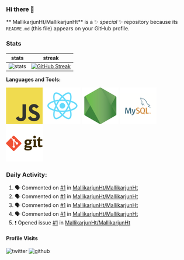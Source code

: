### Hi there 👋


** MallikarjunHt/MallikarjunHt** is a ✨ _special_ ✨ repository because its `README.md` (this file) appears on your GitHub profile.

### Stats
|stats|streak|  
|---|---|  
| ![stats](https://github-readme-stats.vercel.app/api?username=MallikarjunHt&theme=tokyonight&count_private=true&text_color=000&icon_color=000&bg_color=0,ea6161,ffc64d,fffc4d,52fa5a&theme=graywhite") | [![GitHub Streak](https://github-readme-streak-stats.herokuapp.com/?user=MallikarjunHt&theme=dark)](https://github.com/DenverCoder1/github-readme-streak-stats)|

**Languages and Tools:**  

<code><img height="100" src="https://raw.githubusercontent.com/github/explore/80688e429a7d4ef2fca1e82350fe8e3517d3494d/topics/javascript/javascript.png"></code>
<code><img height="100" src="https://raw.githubusercontent.com/github/explore/80688e429a7d4ef2fca1e82350fe8e3517d3494d/topics/react/react.png"></code>
<code><img height="100" src="https://raw.githubusercontent.com/github/explore/80688e429a7d4ef2fca1e82350fe8e3517d3494d/topics/nodejs/nodejs.png"></code>
<code><img height="100" src="https://raw.githubusercontent.com/github/explore/80688e429a7d4ef2fca1e82350fe8e3517d3494d/topics/mysql/mysql.png"></code>
<code><img height="100" src="https://raw.githubusercontent.com/github/explore/80688e429a7d4ef2fca1e82350fe8e3517d3494d/topics/git/git.png"></code>  

### **Daily Activity:**  

<!--START_SECTION:activity-->
1. 🗣 Commented on [#1](https://github.com/MallikarjunHt/MallikarjunHt/issues/1) in [MallikarjunHt/MallikarjunHt](https://github.com/MallikarjunHt/MallikarjunHt)
2. 🗣 Commented on [#1](https://github.com/MallikarjunHt/MallikarjunHt/issues/1) in [MallikarjunHt/MallikarjunHt](https://github.com/MallikarjunHt/MallikarjunHt)
3. 🗣 Commented on [#1](https://github.com/MallikarjunHt/MallikarjunHt/issues/1) in [MallikarjunHt/MallikarjunHt](https://github.com/MallikarjunHt/MallikarjunHt)
4. 🗣 Commented on [#1](https://github.com/MallikarjunHt/MallikarjunHt/issues/1) in [MallikarjunHt/MallikarjunHt](https://github.com/MallikarjunHt/MallikarjunHt)
5. ❗️ Opened issue [#1](https://github.com/MallikarjunHt/MallikarjunHt/issues/1) in [MallikarjunHt/MallikarjunHt](https://github.com/MallikarjunHt/MallikarjunHt)
<!--END_SECTION:activity-->

#### Profile Visits 
![twitter](https://img.shields.io/twitter/follow/MallikarjunHt?label=Twitter&logo=twitter&style=for-the-badge)
![github](https://img.shields.io/github/followers/MallikarjunHt?label=Followers&logo=GitHub&style=for-the-badge)

